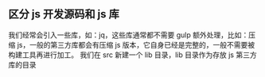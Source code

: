 ## 区分 js 开发源码和 js 库
我们经常会引入一些库，如：jq，这些库通常都不需要 gulp 额外处理，比如：压缩 js，一般的第三方库都会有压缩 js 版本，它自身已经是完整的，一般不需要被构建工具再进行加工。
我们在 src 新建一个 lib 目录，lib 目录作为存放 js 第三方库的目录
